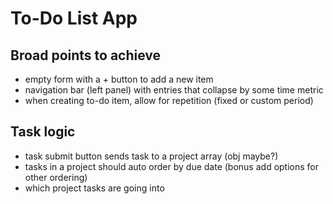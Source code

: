 # To-Do List App

## Broad points to achieve

- empty form with a + button to add a new item
- navigation bar (left panel) with entries that collapse by some time metric
- when creating to-do item, allow for repetition (fixed or custom period)

## Task logic

- task submit button sends task to a project array (obj maybe?)
- tasks in a project should auto order by due date (bonus add options for other ordering)
- which project tasks are going into
